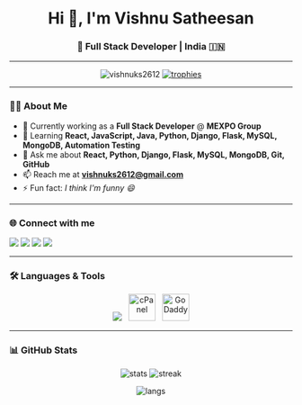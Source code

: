 <!-- Header -->
<h1 align="center">Hi 👋, I'm Vishnu Satheesan</h1>
<h3 align="center">🚀 Full Stack Developer | India 🇮🇳</h3>

---

<!-- Badges & Profile Views -->
<p align="center">
  <img src="https://komarev.com/ghpvc/?username=vishnuks2612&label=Profile%20Views&color=0e75b6&style=flat" alt="vishnuks2612" />
  <a href="https://github.com/ryo-ma/github-profile-trophy">
    <img src="https://github-profile-trophy.vercel.app/?username=vishnuks2612&theme=tokyonight&no-frame=true&margin-w=5" alt="trophies"/>
  </a>
</p>

---

### 👨‍💻 About Me

- 🔭 Currently working as a **Full Stack Developer** @ **MEXPO Group**
- 🌱 Learning **React, JavaScript, Java, Python, Django, Flask, MySQL, MongoDB, Automation Testing**  
- 💬 Ask me about **React, Python, Django, Flask, MySQL, MongoDB, Git, GitHub**  
- 📫 Reach me at **vishnuks2612@gmail.com**  
- ⚡ Fun fact: *I think I'm funny 😄*  

---

### 🌐 Connect with me  
<p align="left">
  <a href="https://linkedin.com/in/vishnu-satheesan-87356b211" target="blank"><img src="https://img.shields.io/badge/LinkedIn-0A66C2?style=for-the-badge&logo=linkedin&logoColor=white"/></a>
  <a href="https://stackoverflow.com/users/26611198" target="blank"><img src="https://img.shields.io/badge/StackOverflow-F58025?style=for-the-badge&logo=stackoverflow&logoColor=white"/></a>
  <a href="https://instagram.com/im_v.shnu" target="blank"><img src="https://img.shields.io/badge/Instagram-E4405F?style=for-the-badge&logo=instagram&logoColor=white"/></a>
  <a href="https://www.hackerrank.com/vishnuks2612" target="blank"><img src="https://img.shields.io/badge/HackerRank-2EC866?style=for-the-badge&logo=hackerrank&logoColor=white"/></a>
</p>

---

### 🛠️ Languages & Tools
<p align="center">
  <img src="https://skillicons.dev/icons?i=react,redux,js,html,css,bootstrap,java,python,flask,django,mysql,postgres,mongodb,sqlite,git,github,aws,postman,figma,androidstudio,ps" />
  <img src="https://cdn.worldvectorlogo.com/logos/cpanel.svg" alt="cPanel" width="48" height="48" style="margin-left:8px;"/>
  <img src="https://cdn.worldvectorlogo.com/logos/godaddy-2.svg" alt="GoDaddy" width="48" height="48" style="margin-left:8px;"/>
</p>


---

### 📊 GitHub Stats
<p align="center">
  <img src="https://github-readme-stats.vercel.app/api?username=vishnuks2612&show_icons=true&theme=radical" alt="stats"/>
  <img src="https://github-readme-streak-stats.herokuapp.com?user=vishnuks2612&theme=radical" alt="streak"/>
</p>

<p align="center">
  <img src="https://github-readme-stats.vercel.app/api/top-langs?username=vishnuks2612&show_icons=true&locale=en&layout=compact&theme=radical" alt="langs"/>
</p>
